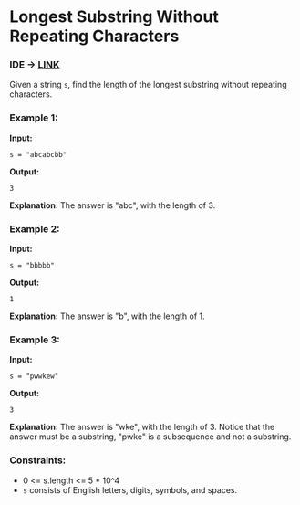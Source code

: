 # Longest Substring Without Repeating Characters

### IDE -> [LINK](https://leetcode.com/problems/longest-substring-without-repeating-characters/)

Given a string `s`, find the length of the longest substring without repeating characters.

### Example 1:

**Input:** 
```plaintext
s = "abcabcbb"
```

**Output:** 
```plaintext
3
```

**Explanation:**
The answer is "abc", with the length of 3.

### Example 2:

**Input:**
```plaintext
s = "bbbbb"
```

**Output:**
```plaintext
1
```

**Explanation:**
The answer is "b", with the length of 1.

### Example 3:

**Input:**
```plaintext
s = "pwwkew"
```

**Output:**
```plaintext
3
```

**Explanation:**
The answer is "wke", with the length of 3.
Notice that the answer must be a substring, "pwke" is a subsequence and not a substring.

### Constraints:

- 0 <= s.length <= 5 * 10^4
- `s` consists of English letters, digits, symbols, and spaces.